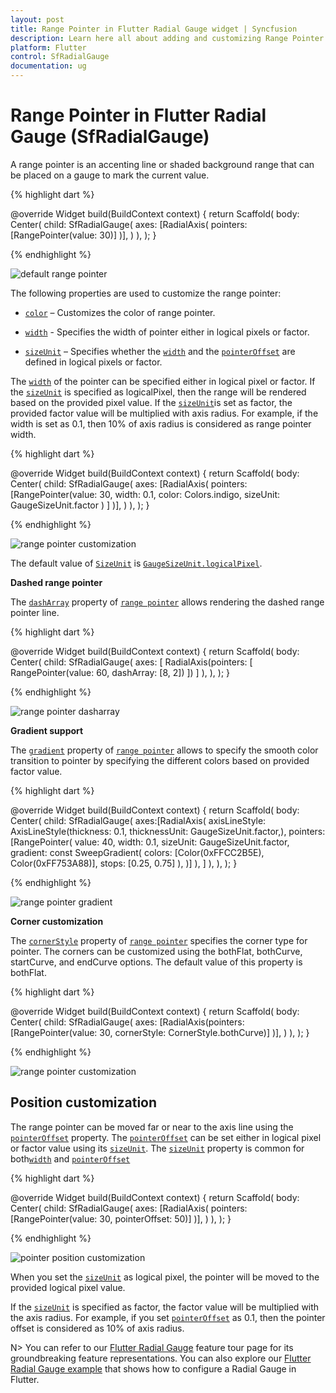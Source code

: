 ```yaml
---
layout: post
title: Range Pointer in Flutter Radial Gauge widget | Syncfusion
description: Learn here all about adding and customizing Range Pointer of Syncfusion Flutter Radial Gauge (SfRadialGauge) widget and more.
platform: Flutter
control: SfRadialGauge
documentation: ug
---
```


# Range Pointer in Flutter Radial Gauge (SfRadialGauge)

A range pointer is an accenting line or shaded background range that can be placed on a gauge to mark the current value.

{% highlight dart %}

@override
Widget build(BuildContext context) {
  return Scaffold(
    body: Center(
              child: SfRadialGauge(
                axes: <RadialAxis>[RadialAxis(
                  pointers: <GaugePointer>[RangePointer(value: 30)]
                )],
              )
            ),
          );
        }

{% endhighlight %}

![default range pointer](images/range-pointer/pointer_default.jpg)

The following properties are used to customize the range pointer:

* [`color`](https://pub.dev/documentation/syncfusion_flutter_gauges/latest/gauges/RangePointer/color.html) – Customizes the color of range pointer.

* [`width`](https://pub.dev/documentation/syncfusion_flutter_gauges/latest/gauges/RangePointer/width.html)  - Specifies the width of pointer either in logical pixels or factor.

* [`sizeUnit`](https://pub.dev/documentation/syncfusion_flutter_gauges/latest/gauges/RangePointer/sizeUnit.html) – Specifies whether the [`width`](https://pub.dev/documentation/syncfusion_flutter_gauges/latest/gauges/RangePointer/width.html) and the [`pointerOffset`](https://pub.dev/documentation/syncfusion_flutter_gauges/latest/gauges/RangePointer/pointerOffset.html) are defined in logical pixels or factor.

The [`width`](https://pub.dev/documentation/syncfusion_flutter_gauges/latest/gauges/RangePointer/width.html) of the pointer can be specified either in logical pixel or factor. If the [`sizeUnit`](https://pub.dev/documentation/syncfusion_flutter_gauges/latest/gauges/RangePointer/sizeUnit.html) is specified as logicalPixel, then the range will be rendered based on the provided pixel value. If the [`sizeUnit`](https://pub.dev/documentation/syncfusion_flutter_gauges/latest/gauges/RangePointer/sizeUnit.html)is set as factor, the provided factor value will be multiplied with axis radius. For example, if the width is set as 0.1, then 10% of axis radius is considered as range pointer width.

{% highlight dart %}

@override
Widget build(BuildContext context) {
  return Scaffold(
    body: Center(
              child: SfRadialGauge(
                axes: <RadialAxis>[RadialAxis(
                  pointers: <GaugePointer>[RangePointer(value: 30, width: 0.1,
                      color: Colors.indigo, sizeUnit: GaugeSizeUnit.factor
                    )
                  ]
                )],
              )
            ),
          );
        }

{% endhighlight %}

![range pointer customization](images/range-pointer/pointer_customization.jpg)

 The default value of [`SizeUnit`](https://pub.dev/documentation/syncfusion_flutter_gauges/latest/gauges/RangePointer/sizeUnit.html) is [`GaugeSizeUnit.logicalPixel`](https://pub.dev/documentation/syncfusion_flutter_gauges/latest/gauges/GaugeSizeUnit-class.html).

 **Dashed range pointer**

 The [`dashArray`](https://pub.dev/documentation/syncfusion_flutter_gauges/latest/gauges/RangePointer/dashArray.html) property of [`range pointer`](https://pub.dev/documentation/syncfusion_flutter_gauges/latest/gauges/RangePointer-class.html) allows rendering the dashed range pointer line.

{% highlight dart %}

@override
Widget build(BuildContext context) {
   return Scaffold(
      body: Center(
        child: SfRadialGauge(
            axes: <RadialAxis>[
              RadialAxis(pointers: <GaugePointer>[
               RangePointer(value: 60, dashArray: <double>[8, 2])
          ])
         ]
        ),
      ),
    );
  }

{% endhighlight %}

![range pointer dasharray](images/range-pointer/pointer_dasharray.png)

 
 **Gradient support**

 The [`gradient`](https://pub.dev/documentation/syncfusion_flutter_gauges/latest/gauges/RangePointer/gradient.html) property of [`range pointer`](https://pub.dev/documentation/syncfusion_flutter_gauges/latest/gauges/RangePointer-class.html) allows to specify the smooth color transition to pointer by specifying the different colors based on provided factor value.

 {% highlight dart %}

@override
Widget build(BuildContext context) {
   return Scaffold(
      body: Center(
        child: SfRadialGauge(
            axes:<RadialAxis>[RadialAxis( 
                axisLineStyle: AxisLineStyle(thickness: 0.1,
                  thicknessUnit: GaugeSizeUnit.factor,),
              pointers: <GaugePointer>[RangePointer(
                value: 40, width: 0.1, sizeUnit: GaugeSizeUnit.factor,
                gradient: const SweepGradient(
                    colors: <Color>[Color(0xFFCC2B5E), Color(0xFF753A88)],
                    stops: <double>[0.25, 0.75]
                ),
              )]
            ),
          ]
        ),
      ),
    );
  }

{% endhighlight %}

![range pointer gradient](images/range-pointer/pointer_gradient.jpg)

**Corner customization**

 The [`cornerStyle`](https://pub.dev/documentation/syncfusion_flutter_gauges/latest/gauges/RangePointer/cornerStyle.html) property of [`range pointer`](https://pub.dev/documentation/syncfusion_flutter_gauges/latest/gauges/RangePointer-class.html) specifies the corner type for pointer. The corners can be customized using the bothFlat, bothCurve, startCurve, and endCurve options. The default value of this property is bothFlat.

 {% highlight dart %}

@override
Widget build(BuildContext context) {
  return Scaffold(
    body: Center(
              child: SfRadialGauge(
                axes: <RadialAxis>[RadialAxis(pointers:<GaugePointer>[RangePointer(value: 30, 
                cornerStyle: CornerStyle.bothCurve)]
                )],
              )
            ),
          );
        }

{% endhighlight %}

![range pointer customization](images/range-pointer/pointer_corner.jpg)

## Position customization

The range pointer can be moved far or near to the axis line using the [`pointerOffset`](https://pub.dev/documentation/syncfusion_flutter_gauges/latest/gauges/RangePointer/pointerOffset.html) property. The [`pointerOffset`](https://pub.dev/documentation/syncfusion_flutter_gauges/latest/gauges/RangePointer/pointerOffset.html) can be set either in logical pixel or factor value using its [`sizeUnit`](https://pub.dev/documentation/syncfusion_flutter_gauges/latest/gauges/RangePointer/sizeUnit.html). The [`sizeUnit`](https://pub.dev/documentation/syncfusion_flutter_gauges/latest/gauges/RangePointer/sizeUnit.html) property is common for both[`width`](https://pub.dev/documentation/syncfusion_flutter_gauges/latest/gauges/RangePointer/width.html) and [`pointerOffset`](https://pub.dev/documentation/syncfusion_flutter_gauges/latest/gauges/RangePointer/pointerOffset.html)

{% highlight dart %}

@override
Widget build(BuildContext context) {
  return Scaffold(
    body: Center(
              child: SfRadialGauge(
                axes: <RadialAxis>[RadialAxis( 
                  pointers: <GaugePointer>[RangePointer(value: 30, pointerOffset: 50)]
                )],
              )
            ),
          );
        }

{% endhighlight %}

![pointer position customization](images/range-pointer/pointer_offset.jpg)

When you set the [`sizeUnit`](https://pub.dev/documentation/syncfusion_flutter_gauges/latest/gauges/RangePointer/sizeUnit.html) as logical pixel, the pointer will be moved to the provided logical pixel value.

If the [`sizeUnit`](https://pub.dev/documentation/syncfusion_flutter_gauges/latest/gauges/RangePointer/sizeUnit.html)  is specified as factor, the factor value will be multiplied with the axis radius. For example, if you set [`pointerOffset`](https://pub.dev/documentation/syncfusion_flutter_gauges/latest/gauges/RangePointer/pointerOffset.html) as 0.1, then the pointer offset is considered as 10% of axis radius.

N> You can refer to our [Flutter Radial Gauge](https://www.syncfusion.com/flutter-widgets/flutter-radial-gauge) feature tour page for its groundbreaking feature representations. You can also explore our [Flutter Radial Gauge example](https://flutter.syncfusion.com/#/radial-gauge/pointers/range-pointer) that shows how to configure a Radial Gauge in Flutter.

